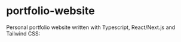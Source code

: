 # portfolio-website
Personal portfolio website written with Typescript, React/Next.js and Tailwind CSS:
